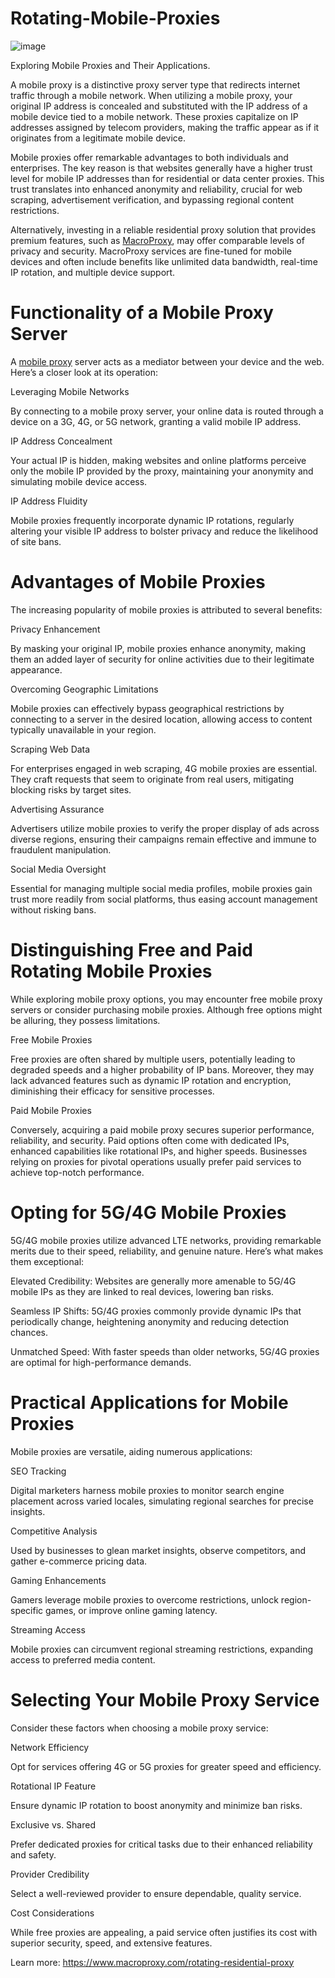# Rotating-Mobile-Proxies
![image](https://github.com/user-attachments/assets/1b901d23-8ab9-4b05-b738-96262c20a740)

Exploring Mobile Proxies and Their Applications.

A mobile proxy is a distinctive proxy server type that redirects internet traffic through a mobile network. When utilizing a mobile proxy, your original IP address is concealed and substituted with the IP address of a mobile device tied to a mobile network. These proxies capitalize on IP addresses assigned by telecom providers, making the traffic appear as if it originates from a legitimate mobile device.

Mobile proxies offer remarkable advantages to both individuals and enterprises. The key reason is that websites generally have a higher trust level for mobile IP addresses than for residential or data center proxies. This trust translates into enhanced anonymity and reliability, crucial for web scraping, advertisement verification, and bypassing regional content restrictions.

Alternatively, investing in a reliable residential proxy solution that provides premium features, such as [MacroProxy](https://www.macroproxy.com/), may offer comparable levels of privacy and security. MacroProxy services are fine-tuned for mobile devices and often include benefits like unlimited data bandwidth, real-time IP rotation, and multiple device support.

# Functionality of a Mobile Proxy Server
A [mobile proxy](https://www.macroproxy.com/blog/Free-Paid-4G-5G-Rotating-Mobile-Proxies) server acts as a mediator between your device and the web. Here’s a closer look at its operation:

Leveraging Mobile Networks

By connecting to a mobile proxy server, your online data is routed through a device on a 3G, 4G, or 5G network, granting a valid mobile IP address.

IP Address Concealment

Your actual IP is hidden, making websites and online platforms perceive only the mobile IP provided by the proxy, maintaining your anonymity and simulating mobile device access.

IP Address Fluidity

Mobile proxies frequently incorporate dynamic IP rotations, regularly altering your visible IP address to bolster privacy and reduce the likelihood of site bans.

# Advantages of Mobile Proxies
The increasing popularity of mobile proxies is attributed to several benefits:

Privacy Enhancement

By masking your original IP, mobile proxies enhance anonymity, making them an added layer of security for online activities due to their legitimate appearance.

Overcoming Geographic Limitations

Mobile proxies can effectively bypass geographical restrictions by connecting to a server in the desired location, allowing access to content typically unavailable in your region.

Scraping Web Data

For enterprises engaged in web scraping, 4G mobile proxies are essential. They craft requests that seem to originate from real users, mitigating blocking risks by target sites.

Advertising Assurance

Advertisers utilize mobile proxies to verify the proper display of ads across diverse regions, ensuring their campaigns remain effective and immune to fraudulent manipulation.

Social Media Oversight

Essential for managing multiple social media profiles, mobile proxies gain trust more readily from social platforms, thus easing account management without risking bans.

# Distinguishing Free and Paid Rotating Mobile Proxies
While exploring mobile proxy options, you may encounter free mobile proxy servers or consider purchasing mobile proxies. Although free options might be alluring, they possess limitations.

Free Mobile Proxies

Free proxies are often shared by multiple users, potentially leading to degraded speeds and a higher probability of IP bans. Moreover, they may lack advanced features such as dynamic IP rotation and encryption, diminishing their efficacy for sensitive processes.

Paid Mobile Proxies

Conversely, acquiring a paid mobile proxy secures superior performance, reliability, and security. Paid options often come with dedicated IPs, enhanced capabilities like rotational IPs, and higher speeds. Businesses relying on proxies for pivotal operations usually prefer paid services to achieve top-notch performance.

# Opting for 5G/4G Mobile Proxies
5G/4G mobile proxies utilize advanced LTE networks, providing remarkable merits due to their speed, reliability, and genuine nature. Here’s what makes them exceptional:

Elevated Credibility: Websites are generally more amenable to 5G/4G mobile IPs as they are linked to real devices, lowering ban risks.

Seamless IP Shifts: 5G/4G proxies commonly provide dynamic IPs that periodically change, heightening anonymity and reducing detection chances.

Unmatched Speed: With faster speeds than older networks, 5G/4G proxies are optimal for high-performance demands.

# Practical Applications for Mobile Proxies
Mobile proxies are versatile, aiding numerous applications:

SEO Tracking

Digital marketers harness mobile proxies to monitor search engine placement across varied locales, simulating regional searches for precise insights.

Competitive Analysis

Used by businesses to glean market insights, observe competitors, and gather e-commerce pricing data.

Gaming Enhancements

Gamers leverage mobile proxies to overcome restrictions, unlock region-specific games, or improve online gaming latency.

Streaming Access

Mobile proxies can circumvent regional streaming restrictions, expanding access to preferred media content.

# Selecting Your Mobile Proxy Service
Consider these factors when choosing a mobile proxy service:

Network Efficiency

Opt for services offering 4G or 5G proxies for greater speed and efficiency.

Rotational IP Feature

Ensure dynamic IP rotation to boost anonymity and minimize ban risks.

Exclusive vs. Shared

Prefer dedicated proxies for critical tasks due to their enhanced reliability and safety.

Provider Credibility

Select a well-reviewed provider to ensure dependable, quality service.

Cost Considerations

While free proxies are appealing, a paid service often justifies its cost with superior security, speed, and extensive features.

Learn more: https://www.macroproxy.com/rotating-residential-proxy
